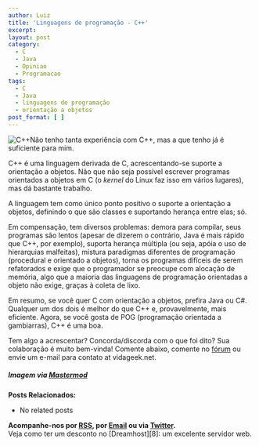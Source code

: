 ```yaml
---
author: Luiz
title: 'Linguagens de programação - C++'
excerpt:
layout: post
category:
  - C
  - Java
  - Opiniao
  - Programacao
tags:
  - C
  - Java
  - linguagens de programação
  - orientação a objetos
post_format: [ ]
---
```

![C++][1]Não tenho tanta experiência com C++, mas a que tenho já é suficiente para mim.

C++ é uma linguagem derivada de C, acrescentando-se suporte a orientação a objetos. Não que não seja possível escrever programas orientados a objetos em C (o *kernel* do Linux faz isso em vários lugares), mas dá bastante trabalho.

A linguagem tem como único ponto positivo o suporte a orientação a objetos, definindo o que são classes e suportando herança entre elas; só.

Em compensação, tem diversos problemas: demora para compilar, seus programas são lentos (apesar de dizerem o contrário, Java é mais rápido que C++, por exemplo), suporta herança múltipla (ou seja, apóia o uso de hierarquias malfeitas), mistura paradigmas diferentes de programação (procedural e orientado a objetos), torna os programas difíceis de serem refatorados e exige que o programador se preocupe com alocação de memória, algo que a maioria das linguagens de programação orientadas a objeto não exige, graças à coleta de lixo.

Em resumo, se você quer C com orientação a objetos, prefira Java ou C#. Qualquer um dos dois é melhor do que C++ e, provavelmente, mais eficiente. Agora, se você gosta de POG (programação orientada a gambiarras), C++ é uma boa.

Tem algo a acrescentar? Concorda/discorda com o que foi dito? Sua colaboração é muito bem-vinda! Comente abaixo, comente no [fórum][2] ou envie um e-mail para contato at vidageek.net.

##### *Imagem via [Mastermod][3]*

**Posts Relacionados:** 
*   No related posts









**Acompanhe-nos por [ RSS][5], por [Email][6] ou via [Twitter][7].**  
Veja como ter um desconto no [Dreamhost][8]: um excelente servidor web.

 [1]: http://vidageek.net/wp-content/uploads/2008/08/logoc.thumbnail.jpg
 [2]: http://forum.vidageek.net
 [3]: http://mastermod.wordpress.com/2007/11/02/se-amigo-de-c/
 [4]: https://twitter.com/share
 [5]: http://feeds.feedburner.com/VidaGeek
 [6]: http://feedburner.google.com/fb/a/mailverify?uri=VidaGeek&loc=pt_BR
 [7]: http://twitter.com/blogvidageek

